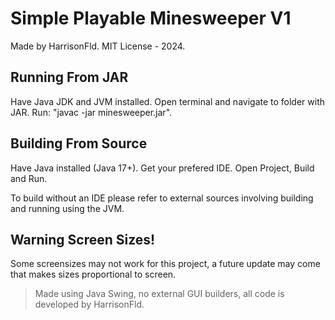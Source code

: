 # Simple Playable Minesweeper V1
Made by HarrisonFld.
MIT License - 2024.

## Running From JAR
Have Java JDK and JVM installed.
Open terminal and navigate to folder with JAR.
Run: "javac -jar minesweeper.jar".

## Building From Source
Have Java installed (Java 17+).
Get your prefered IDE.
Open Project, Build and Run.

To build without an IDE please refer to external sources involving building and running using the JVM.

## **Warning Screen Sizes**!
Some screensizes may not work for this project, a future update may come that makes sizes proportional to screen.

> Made using Java Swing, no external GUI builders, all code is developed by HarrisonFld.

